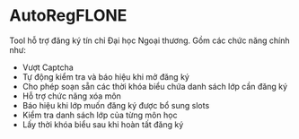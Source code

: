 # AutoRegFLONE
Tool hỗ trợ đăng ký tín chỉ Đại học Ngoại thương.
Gồm các chức năng chính như:
+ Vượt Captcha
+ Tự động kiểm tra và báo hiệu khi mở đăng ký
+ Cho phép soạn sẵn các thời khóa biểu chứa danh sách lớp cần đăng ký
+ Hỗ trợ chức năng xóa môn
+ Báo hiệu khi lớp muốn đăng ký được bổ sung slots
+ Kiểm tra danh sách lớp của từng môn học
+ Lấy thời khóa biểu sau khi hoàn tất đăng ký
